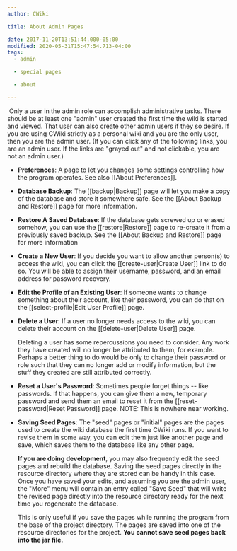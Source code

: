 ```yaml
---
author: CWiki

title: About Admin Pages

date: 2017-11-20T13:51:44.000-05:00
modified: 2020-05-31T15:47:54.713-04:00
tags:
  - admin

  - special pages

  - about

---
```


​​
Only a user in the admin role can accomplish administrative tasks. There should be at least one "admin" user created the first time the wiki is started and viewed. That user can also create other admin users if they so desire. If you are using CWiki strictly as a personal wiki and you are the only user, then you are the admin user. (If you can click any of the following links, you are an admin user. If the links are "grayed out" and not clickable, you are not an admin user.)

* **Preferences**: A page to let you changes some settings controlling how the program operates. See also [[About Preferences]].
* **Database Backup**: The [[backup|Backup]] page will let you make a copy of the database and store it somewhere safe. See the [[About Backup and Restore]] page for more information.
* **Restore A Saved Database**: If the database gets screwed up or erased somehow, you can use the [[restore|Restore]] page to re-create it from a previously saved backup. See the [[About Backup and Restore]] page for more information
* **Create a New User**: If you decide you want to allow another person(s) to access the wiki, you can click the [[create-user|Create User]] link to do so. You will be able to assign their username​, password, and an email address for password recovery.
* **Edit the Profile of an Existing User**: If someone wants to change something about their account, like their password, you can do that on the [[select-profile|Edit User Profile]] page.
* **Delete a User**: If a user no longer needs access to the wiki, you can delete their account on the [[delete-user|Delete User]] page.

   Deleting a user has some repercussions you need to consider. Any work they have created will no longer be attributed to them, for example. Perhaps a better thing to do would be only to change their password or role such that they can no longer add or modify information, but the stuff they created are still attributed correctly.

* **Reset a User's Password**: Sometimes people forget things -- like passwords. If that happens, you can give them a new, temporary password and send them an email to reset it from the [[reset-password|Reset Password]] page. NOTE: This is nowhere near working.

* **Saving Seed Pages**: The "seed" pages or "initial" pages are the pages used to create the wiki database the first time CWiki runs​. If you want to revise them in some way, you can edit them just like another page and save, which saves them to the database like any other page.

   **If you are doing development**, you may also frequently edit the seed pages and rebuild the database. Saving the seed pages directly in the resource directory where they are stored can be handy in this case. Once you have saved your edits, and assuming you are the admin user, the "More" menu will contain an entry called "Save Seed" that will write the revised page directly into the resource directory ready for the next time you regenerate the database.

   This is only useful if you save the pages while running the program from the base of the project directory. The pages are saved into one of the resource directories for the project. **You cannot save seed pages back into the jar file.**